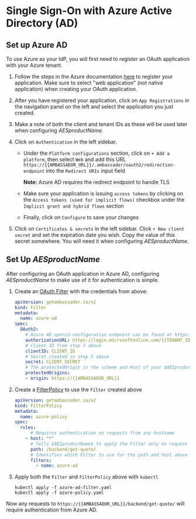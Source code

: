 # Single Sign-On with Azure Active Directory (AD)

## Set up Azure AD

To use Azure as your IdP, you will first need to register an OAuth application with your Azure tenant.

1. Follow the steps in the Azure documentation [here](https://docs.microsoft.com/en-us/azure/active-directory/develop/howto-create-service-principal-portal) to register your application. Make sure to select "web application" (not native application) when creating your OAuth application.

2. After you have registered your application, click on `App Registrations` in the navigation panel on the left and select the application you just created.

3. Make a note of both the client and tenant IDs as these will be used later when configuring $AESproductName$.

4. Click on `Authentication` in the left sidebar.

      - Under the `Platform configurations` section, click on `+ Add a platform`, then select `Web` and add this URL `https://{{AMBASSADOR_URL}}/.ambassador/oauth2/redirection-endpoint` into the `Redirect URIs` input field

        **Note:** Azure AD requires the redirect endpoint to handle TLS
      - Make sure your application is issuing `access tokens` by clicking on the `Access tokens (used for implicit flows)` checkbox under the `Implicit grant and hybrid flows` section
      - Finally, click on `Configure` to save your changes

5. Click on `Certificates & secrets` in the left sidebar. Click `+ New client secret` and set the expiration date you wish. Copy the value of this secret somewhere. You will need it when configuring $AESproductName$.

## Set Up $AESproductName$

After configuring an OAuth application in Azure AD, configuring $AESproductName$ to make use of it for authentication is simple.

1. Create an [OAuth Filter](../../../topics/using/filters/oauth2) with the credentials from above:

    ```yaml
    apiVersion: getambassador.io/v2
    kind: Filter
    metadata:
      name: azure-ad
    spec:
      OAuth2:
        # Azure AD openid-configuration endpoint can be found at https://login.microsoftonline.com/common/v2.0/.well-known/openid-configuration
        authorizationURL: https://login.microsoftonline.com/{{TENANT_ID}}/v2.0
        # Client ID from step 3 above
        clientID: CLIENT_ID
        # Secret created in step 5 above
        secret: CLIENT_SECRET
        # The protectedOrigin is the scheme and Host of your $AESproductName$ endpoint
        protectedOrigins:
        - origin: https://{{AMBASSADOR_URL}}
    ```

2. Create a [FilterPolicy](../../../topics/using/filters/) to use the `Filter` created above

    ```yaml
    apiVersion: getambassador.io/v2
    kind: FilterPolicy
    metadata:
      name: azure-policy
    spec:
      rules:
          # Requires authentication on requests from any hostname
        - host: "*"
          # Tells $AESproductName$ to apply the Filter only on request to the quote /backend/get-quote/ endpoint
          path: /backend/get-quote/
          # Identifies which Filter to use for the path and host above
          filters:
            - name: azure-ad
    ```

3. Apply both the `Filter` and `FilterPolicy` above with `kubectl`

    ```
    kubectl apply -f azure-ad-filter.yaml
    kubectl apply -f azure-policy.yaml
    ```

Now any requests to `https://{{AMBASSADOR_URL}}/backend/get-quote/` will require authentication from Azure AD.
